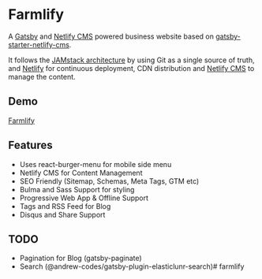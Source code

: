 # Farmlify
A [Gatsby](https://www.gatsbyjs.org/) and [Netlify CMS](https://www.netlifycms.org) powered business website based on [gatsby-starter-netlify-cms](https://github.com/AustinGreen/gatsby-starter-netlify-cms).

It follows the [JAMstack architecture](https://jamstack.org) by using Git as a single source of truth, and [Netlify](https://www.netlify.com) for continuous deployment, CDN distribution and [Netlify CMS](http://netlifycms.org) to manage the content.

## Demo
[Farmlify](htps://www.farmlify.com)

## Features
* Uses react-burger-menu for mobile side menu
* Netlify CMS for Content Management
* SEO Friendly (Sitemap, Schemas, Meta Tags, GTM etc)
* Bulma and Sass Support for styling
* Progressive Web App & Offline Support
* Tags and RSS Feed for Blog
* Disqus and Share Support

## TODO
- Pagination for Blog (gatsby-paginate)
- Search (@andrew-codes/gatsby-plugin-elasticlunr-search)#   f a r m l i f y 
 
 